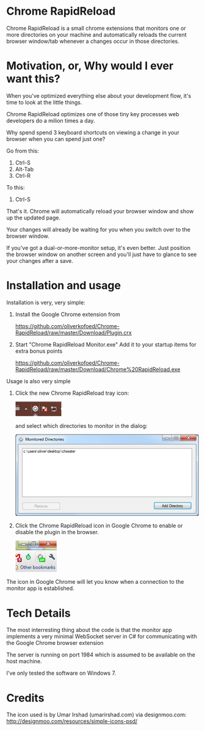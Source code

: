 ﻿Chrome RapidReload
==================
Chrome RapidReload is a small chrome extensions that 
monitors one or more directories on your machine and
automatically reloads the current browser window/tab
whenever a changes occur in those directories.

Motivation, or, Why would I ever want this?
===========================================
When you've optimized everything else about your
development flow, it's time to look at the little things.

Chrome RapidReload optimizes one of those tiny key 
processes web developers do a milion times a day. 

Why spend spend 3 keyboard shortcuts on viewing a
change in your browser when you can spend just one? 

Go from this:
1.	Ctrl-S
2.	Alt-Tab
3.	Ctrl-R
	
To this:
1.	Ctrl-S
	
That's it. Chrome will automatically reload your
browser window and show up the updated page.

Your changes will already be waiting for you when
you switch over to the browser window. 

If you've got a dual-or-more-monitor setup, it's even 
better. Just position the browser window on another
screen and you'll just have to glance to see your
changes after a save. 


Installation and usage
======================
Installation is very, very simple:

1.	Install the Google Chrome extension from 

	https://github.com/oliverkofoed/Chrome-RapidReload/raw/master/Download/Plugin.crx
	
2.	Start "Chrome RapidReload Monitor.exe"
	Add it to your startup items for extra bonus points
	
	https://github.com/oliverkofoed/Chrome-RapidReload/raw/master/Download/Chrome%20RapidReload.exe
	
Usage is also very simple

1.	Click the new Chrome RapidReload tray icon:

	![](https://github.com/oliverkofoed/Chrome-RapidReload/raw/master/screenshot-trayicon.png)

	and select which directories to monitor in the dialog: 
	
	![](https://github.com/oliverkofoed/Chrome-RapidReload/raw/master/screenshot-directoryselector.png)
   
2.	Click the Chrome RapidReload icon in Google Chrome
	to enable or disable the plugin in the browser.
	
	![](https://github.com/oliverkofoed/Chrome-RapidReload/raw/master/screenshot-browsericon.png)

The icon in Google Chrome will let you know when a
connection to the monitor app is established.

Tech Details
======================
The most interresting thing about the code is that
the monitor app implements a very minimal WebSocket
server in C# for communicating with the Google Chrome
browser extension

The server is running on port 1984 which is assumed
to be available on the host machine.

I've only tested the software on Windows 7.


Credits
=======
The icon used is by Umar Irshad (umarirshad.com) via designmoo.com:
http://designmoo.com/resources/simple-icons-psd/